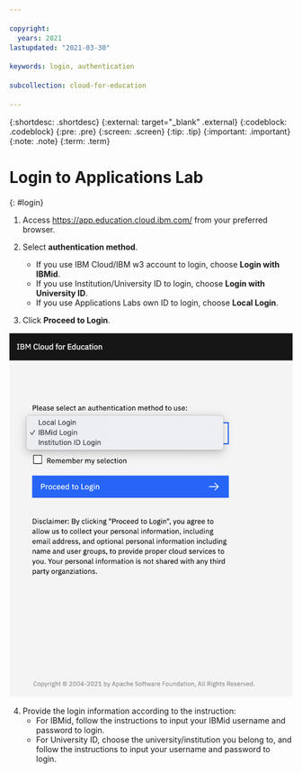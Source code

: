 ```yaml
---

copyright:
  years: 2021
lastupdated: "2021-03-30"

keywords: login, authentication

subcollection: cloud-for-education

---
```


{:shortdesc: .shortdesc}
{:external: target="_blank" .external}
{:codeblock: .codeblock}
{:pre: .pre}
{:screen: .screen}
{:tip: .tip}
{:important: .important}
{:note: .note}
{:term: .term}


# Login to Applications Lab
{: #login}

1. Access https://app.education.cloud.ibm.com/ from your preferred browser.

2. Select **authentication method**. 
   - If you use IBM Cloud/IBM w3 account to login, choose **Login with IBMid**.
   - If you use Institution/University ID to login, choose **Login with University ID**.
   - If you use Applications Labs own ID to login, choose **Local Login**.

3. Click **Proceed to Login**.

 ![Login](images/login_main.png)

4. Provide the login information according to the instruction: 
   - For IBMid, follow the instructions to input your IBMid username and password to login.
   - For University ID, choose the university/institution you belong to, and follow the instructions to input your username and password to login.

